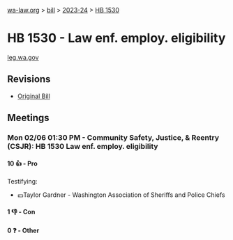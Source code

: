 [wa-law.org](/) > [bill](/bill/) > [2023-24](/bill/2023-24/) > [HB 1530](/bill/2023-24/hb/1530/)

# HB 1530 - Law enf. employ. eligibility
[leg.wa.gov](https://app.leg.wa.gov/billsummary?BillNumber=1530&Year=2023&Initiative=false)

## Revisions
* [Original Bill](1/)

## Meetings
### Mon 02/06 01:30 PM - Community Safety, Justice, & Reentry (CSJR): HB 1530 Law enf. employ. eligibility
#### 10 👍 - Pro
Testifying:
* 💵Taylor Gardner - Washington Association of Sheriffs and Police Chiefs

#### 1 👎 - Con

#### 0 ❓ - Other
